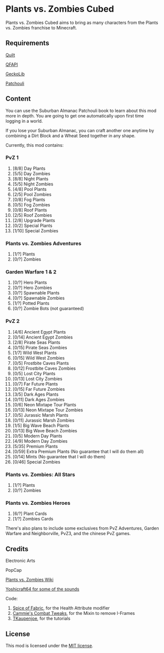 # Plants vs. Zombies Cubed

Plants vs. Zombies Cubed aims to bring as many characters from the Plants vs. Zombies franchise to Minecraft.


## Requirements
[Quilt](https://quiltmc.org/en/)

[QFAPI](https://github.com/QuiltMC/quilted-fabric-api)

[GeckoLib](https://github.com/bernie-g/geckolib)

[Patchouli](https://github.com/VazkiiMods/Patchouli/)


## Content

You can use the Suburban Almanac Patchouli book to learn about this mod more in depth. You are going to get one automatically upon first time logging in a world.

If you lose your Suburban Almanac, you can craft another one anytime by combining a Dirt Block and a Wheat Seed together in any shape.


Currently, this mod contains:

### PvZ 1
1. [8/8] Day Plants
2. [5/5] Day Zombies
3. [8/8] Night Plants
4. [5/5] Night Zombies
5. [4/8] Pool Plants
6. [2/5] Pool Zombies
7. [0/8] Fog Plants
8. [0/5] Fog Zombies
9. [0/8] Roof Plants
10. [2/5] Roof Zombies
11. [2/8] Upgrade Plants
12. [0/2] Special Plants
13. [1/10] Special Zombies

### Plants vs. Zombies Adventures
1. [1/?] Plants
2. [0/?] Zombies

### Garden Warfare 1 & 2
1. [0/?] Hero Plants
2. [0/?] Hero Zombies
3. [0/?] Spawnable Plants
4. [0/?] Spawnable Zombies
5. [1/?] Potted Plants
6. [0/?] Zombie Bots (not guaranteed)

### PvZ 2
1. [4/6] Ancient Egypt Plants
2. [0/14] Ancient Egypt Zombies
3. [2/8] Pirate Seas Plants
4. [0/15] Pirate Seas Zombies
5. [1/7] Wild West Plants
6. [0/15] Wild West Zombies
7. [0/5] Frostbite Caves Plants
8. [0/12] Frostbite Caves Zombies
9. [0/5] Lost City Plants
10. [0/13] Lost City Zombies
11. [0/7] Far Future Plants
12. [0/15] Far Future Zombies
13. [3/5] Dark Ages Plants
14. [0/11] Dark Ages Zombies
15. [0/6] Neon Mixtape Tour Plants
16. [0/13] Neon Mixtape Tour Zombies
17. [0/5] Jurassic Marsh Plants
18. [0/11] Jurassic Marsh Zombies
19. [1/5] Big Wave Beach Plants
20. [0/13] Big Wave Beach Zombies
21. [0/5] Modern Day Plants
22. [4/9] Modern Day Zombies
23. [5/35] Premium Plants
24. [0/59] Extra Premium Plants (No guarantee that I will do them all)
25. [0/14] Mints (No guarantee that I will do them)
26. [0/46] Special Zombies

### Plants vs. Zombies: All Stars
1. [1/?] Plants
2. [0/?] Zombies

### Plants vs. Zombies Heroes
1. [6/?] Plant Cards
2. [1/?] Zombies Cards


There's also plans to include some exclusives from PvZ Adventures, Garden Warfare and Neighborville, PvZ3, and the chinese PvZ games.



## Credits

Electronic Arts

PopCap

[Plants vs. Zombies Wiki](https://plantsvszombies.fandom.com/wiki/Main_Page)

[Yoshicraft64 for some of the sounds](https://www.youtube.com/watch?v=hr2-zJYbgQg)


Code:
1. [Spice of Fabric](https://github.com/Siphalor/spiceoffabric), for the Health Attribute modifier
2. [Cammie's Combat Tweaks](https://github.com/CammiePone/Cammies-Combat-Tweaks), for the Mixin to remove I-Frames
3. [TKaupenjoe](https://www.youtube.com/c/TKaupenjoe), for the tutorials


## License

This mod is licensed under the [MIT license](./LICENSE.md).
